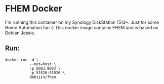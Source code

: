 # FHEM Docker

I'm running this container on my Synology DiskStation 1513+. Just for some Home Automation fun :) This docker image contains FHEM and is based on Debian Jessie.

## Run:
```
docker run -d \
		   --net=host \
           -p 8083:8083 \
           -p 51826:51826 \
           dobsiin/fhem
```
